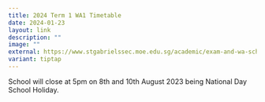 ```yaml
---
title: 2024 Term 1 WA1 Timetable
date: 2024-01-23
layout: link
description: ""
image: ""
external: https://www.stgabrielssec.moe.edu.sg/academic/exam-and-wa-schedule/
variant: tiptap
---
```

School will close at 5pm on 8th and 10th August 2023 being National Day School Holiday.